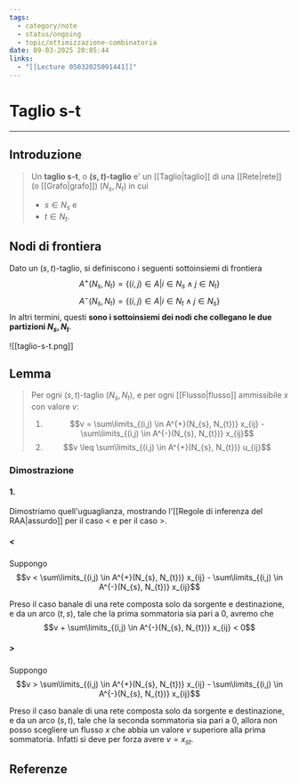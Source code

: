 ```yaml
---
tags:
  - category/note
  - status/ongoing
  - topic/ottimizzazione-combinatoria
date: 09-03-2025 20:05:44
links:
  - "[[Lecture 05032025091441]]"
---
```

# Taglio s-t
---
## Introduzione
> Un **taglio s-t**, o **$(s,t)$-taglio** e' un [[Taglio|taglio]] di una [[Rete|rete]] (o [[Grafo|grafo]]) $(N_{s}, N_{t})$ in cui
> - $s \in N_{s}$ e
> - $t \in N_{t}$.

## Nodi di frontiera
Dato un $(s,t)$-taglio, si definiscono i seguenti sottoinsiemi di frontiera
$$A^{+}(N_{s}, N_{t}) = \{(i, j) \in A | i \in N_{s} \land j \in N_{t}\}$$
$$A^{-}(N_{s}, N_{t}) = \{(i, j) \in A | i \in N_{t} \land j \in N_{s}\}$$
In altri termini, questi **sono i sottoinsiemi dei nodi che collegano le due partizioni $N_{s}, N_{t}$**.

![[taglio-s-t.png]]

## Lemma
> Per ogni $(s,t)$-taglio $(N_{s}, N_{t})$, e per ogni [[Flusso|flusso]] ammissibile $x$ con valore $v$:
> 1. $$v = \sum\limits_{(i,j) \in A^{+}(N_{s}, N_{t})} x_{ij} - \sum\limits_{(i,j) \in A^{-}(N_{s}, N_{t})} x_{ij}$$
> 2. $$v \leq \sum\limits_{(i,j) \in A^{+}(N_{s}, N_{t})} u_{ij}$$

### Dimostrazione
#### 1.
Dimostriamo quell'uguaglianza, mostrando l'[[Regole di inferenza del RAA|assurdo]] per il caso $<$ e per il caso $>$.

##### $<$
Suppongo
$$v < \sum\limits_{(i,j) \in A^{+}(N_{s}, N_{t})} x_{ij} - \sum\limits_{(i,j) \in A^{-}(N_{s}, N_{t})} x_{ij}$$

Preso il caso banale di una rete composta solo da sorgente e destinazione, e da un arco $(t, s)$, tale che la prima sommatoria sia pari a $0$, avremo che
$$v + \sum\limits_{(i,j) \in A^{-}(N_{s}, N_{t})} x_{ij} < 0$$

##### $>$
Suppongo
$$v > \sum\limits_{(i,j) \in A^{+}(N_{s}, N_{t})} x_{ij} - \sum\limits_{(i,j) \in A^{-}(N_{s}, N_{t})} x_{ij}$$

Preso il caso banale di una rete composta solo da sorgente e destinazione, e da un arco $(s, t)$, tale che la seconda sommatoria sia pari a $0$, allora non posso scegliere un flusso $x$ che abbia un valore $v$ superiore alla prima sommatoria. Infatti si deve per forza avere $v = x_{st}$.

## Referenze